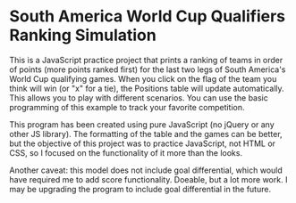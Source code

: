 <h1>South America World Cup Qualifiers Ranking Simulation</h1>
        <p>This is a JavaScript practice project that prints a ranking of teams in order of points (more points ranked first) for the last two legs of South America's World Cup qualifying games. 
When you click on the flag of the team you think will win (or "x" for a tie), the Positions table will update automatically. This allows you to play with different scenarios. You can use the basic programming of this example to track your favorite competition.</p>
<p>This program has been created using pure JavaScript (no jQuery or any other JS library). The formatting of the table and the games can be better, but the objective of this project was to practice JavaScript, not HTML or CSS, so I focused on the functionality of it more than the looks.</p>
<p>Another caveat: this model does not include goal differential, which would have required me to add score functionality. Doeable, but a lot more work. I may be upgrading the program to include goal differential in the future.</p>
